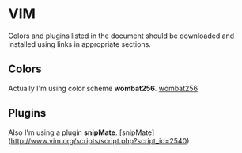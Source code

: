 VIM
===

Colors and plugins listed in the document should be downloaded and installed using links in appropriate sections.

Colors
------

Actually I'm using color scheme **wombat256**. [wombat256](http://www.vim.org/scripts/script.php?script_id=2465)

Plugins
-------

Also I'm using a plugin **snipMate**. [snipMate] (http://www.vim.org/scripts/script.php?script_id=2540)
